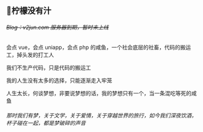 ## 🍋柠檬没有汁

###### ~~Blog：v2jun.com 服务器到期，暂时未上线~~

会点 vue，会点 uniapp，会点 php 的咸鱼，一个社会底层的社畜，代码的搬运工，掉头发的打工人

我们不生产代码，只是代码的搬运工



我的人生没有太多的选择，只能逐渐走入牢笼

人生太长，何谈梦想，非要说梦想的话，我的梦想只有一个，当一条混吃等死的咸鱼

###### 那时我们有梦，关于文学，关于爱情，关于穿越世界的旅行，如今我们深夜饮酒，杯子碰在一起，都是梦破碎的声音
###
